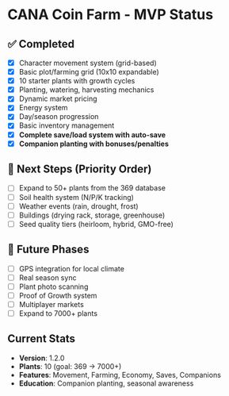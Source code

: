 # CANA Coin Farm - MVP Status

## ✅ Completed
- [x] Character movement system (grid-based)
- [x] Basic plot/farming grid (10x10 expandable)
- [x] 10 starter plants with growth cycles
- [x] Planting, watering, harvesting mechanics
- [x] Dynamic market pricing
- [x] Energy system
- [x] Day/season progression
- [x] Basic inventory management
- [x] **Complete save/load system with auto-save**
- [x] **Companion planting with bonuses/penalties**

## 🔄 Next Steps (Priority Order)
- [ ] Expand to 50+ plants from the 369 database
- [ ] Soil health system (N/P/K tracking)
- [ ] Weather events (rain, drought, frost)
- [ ] Buildings (drying rack, storage, greenhouse)
- [ ] Seed quality tiers (heirloom, hybrid, GMO-free)

## 🎯 Future Phases
- [ ] GPS integration for local climate
- [ ] Real season sync
- [ ] Plant photo scanning
- [ ] Proof of Growth system
- [ ] Multiplayer markets
- [ ] Expand to 7000+ plants

## Current Stats
- **Version**: 1.2.0
- **Plants**: 10 (goal: 369 → 7000+)
- **Features**: Movement, Farming, Economy, Saves, Companions
- **Education**: Companion planting, seasonal awareness
